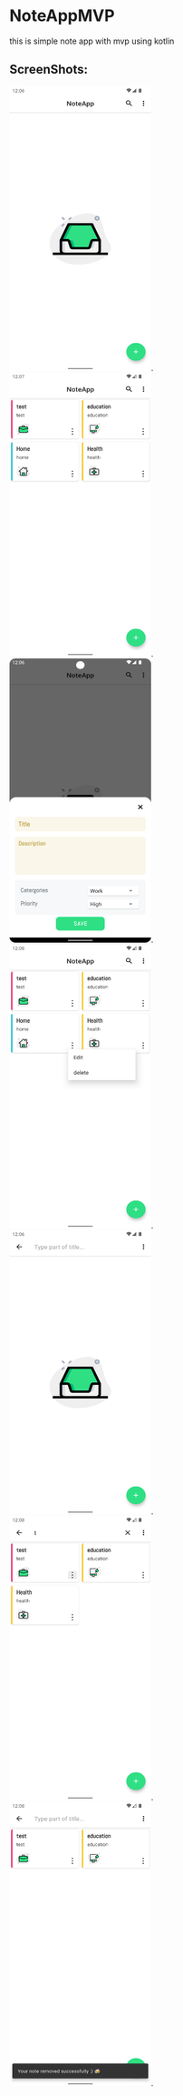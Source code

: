 # NoteAppMVP
this is simple note app with mvp using kotlin 

## ScreenShots:
<img src="/images/empty.png" width="250" height="500"/>.
<img src="/images/items.png" width="250" height="500"/>.
<img src="/images/add.png" width="250" height="500"/>.
<img src="/images/menu.png" width="250" height="500"/>.
<img src="/images/search.png" width="250" height="500"/>.
<img src="/images/searching.png" width="250" height="500"/>.
<img src="/images/delete.png" width="250" height="500"/>.
